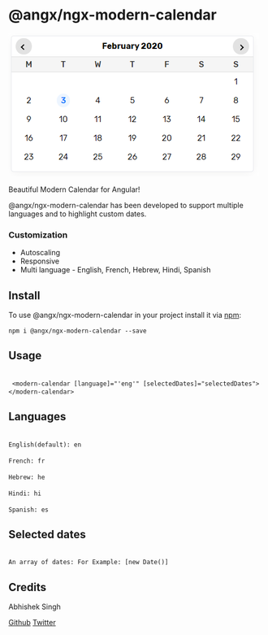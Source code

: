 # @angx/ngx-modern-calendar

![Ngx Modern Calendar](https://raw.githubusercontent.com/angx-libs/ngx-modern-calendar/master/src/assets/screenshot.PNG)

Beautiful Modern Calendar for Angular!

@angx/ngx-modern-calendar has been developed to support multiple languages and to highlight custom dates.

### Customization

- Autoscaling
- Responsive
- Multi language - English, French, Hebrew, Hindi, Spanish

## Install

To use @angx/ngx-modern-calendar in your project install it via [npm](https://docs.npmjs.com/about-npm):

```
npm i @angx/ngx-modern-calendar --save

```

## Usage

```

 <modern-calendar [language]="'eng'" [selectedDates]="selectedDates"></modern-calendar>

```

## Languages

```

English(default): en

French: fr

Hebrew: he

Hindi: hi

Spanish: es

```

## Selected dates

```

An array of dates: For Example: [new Date()]

```


## Credits

Abhishek Singh 

[Github](https://github.com/asingh0601)
[Twitter](https://twitter.com/only_abhishek)